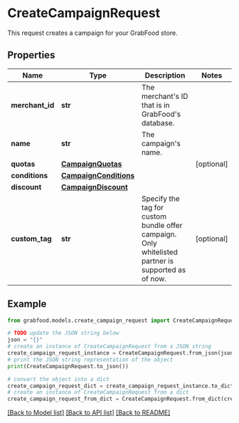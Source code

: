 # CreateCampaignRequest

This request creates a campaign for your GrabFood store. 

## Properties

Name | Type | Description | Notes
------------ | ------------- | ------------- | -------------
**merchant_id** | **str** | The merchant&#39;s ID that is in GrabFood&#39;s database. | 
**name** | **str** | The campaign&#39;s name. | 
**quotas** | [**CampaignQuotas**](CampaignQuotas.md) |  | [optional] 
**conditions** | [**CampaignConditions**](CampaignConditions.md) |  | 
**discount** | [**CampaignDiscount**](CampaignDiscount.md) |  | 
**custom_tag** | **str** | Specify the tag for custom bundle offer campaign. Only whitelisted partner is supported as of now. | [optional] 

## Example

```python
from grabfood.models.create_campaign_request import CreateCampaignRequest

# TODO update the JSON string below
json = "{}"
# create an instance of CreateCampaignRequest from a JSON string
create_campaign_request_instance = CreateCampaignRequest.from_json(json)
# print the JSON string representation of the object
print(CreateCampaignRequest.to_json())

# convert the object into a dict
create_campaign_request_dict = create_campaign_request_instance.to_dict()
# create an instance of CreateCampaignRequest from a dict
create_campaign_request_from_dict = CreateCampaignRequest.from_dict(create_campaign_request_dict)
```
[[Back to Model list]](../README.md#documentation-for-models) [[Back to API list]](../README.md#documentation-for-api-endpoints) [[Back to README]](../README.md)


